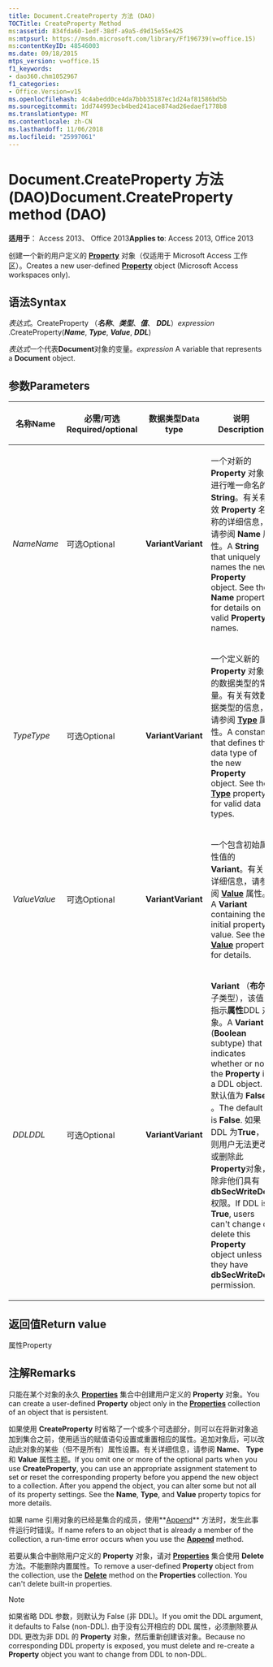 ```yaml
---
title: Document.CreateProperty 方法 (DAO)
TOCTitle: CreateProperty Method
ms:assetid: 834fda60-1edf-38df-a9a5-d9d15e55e425
ms:mtpsurl: https://msdn.microsoft.com/library/Ff196739(v=office.15)
ms:contentKeyID: 48546003
ms.date: 09/18/2015
mtps_version: v=office.15
f1_keywords:
- dao360.chm1052967
f1_categories:
- Office.Version=v15
ms.openlocfilehash: 4c4abedd0ce4da7bbb35187ec1d24af81586bd5b
ms.sourcegitcommit: 1dd744993ecb4bed241ace874ad26edaef1778b8
ms.translationtype: MT
ms.contentlocale: zh-CN
ms.lasthandoff: 11/06/2018
ms.locfileid: "25997061"
---
```

# <a name="documentcreateproperty-method-dao"></a><span data-ttu-id="4147d-102">Document.CreateProperty 方法 (DAO)</span><span class="sxs-lookup"><span data-stu-id="4147d-102">Document.CreateProperty method (DAO)</span></span>

<span data-ttu-id="4147d-103">**适用于**： Access 2013、 Office 2013</span><span class="sxs-lookup"><span data-stu-id="4147d-103">**Applies to**: Access 2013, Office 2013</span></span>

<span data-ttu-id="4147d-104">创建一个新的用户定义的 **[Property](property-object-dao.md)** 对象（仅适用于 Microsoft Access 工作区）。</span><span class="sxs-lookup"><span data-stu-id="4147d-104">Creates a new user-defined **[Property](property-object-dao.md)** object (Microsoft Access workspaces only).</span></span>

## <a name="syntax"></a><span data-ttu-id="4147d-105">语法</span><span class="sxs-lookup"><span data-stu-id="4147d-105">Syntax</span></span>

<span data-ttu-id="4147d-106">*表达式*。CreateProperty （***名称***、***类型***、***值***、 ***DDL***）</span><span class="sxs-lookup"><span data-stu-id="4147d-106">*expression* .CreateProperty(***Name***, ***Type***, ***Value***, ***DDL***)</span></span>

<span data-ttu-id="4147d-107">*表达式*一个代表**Document**对象的变量。</span><span class="sxs-lookup"><span data-stu-id="4147d-107">*expression* A variable that represents a **Document** object.</span></span>

## <a name="parameters"></a><span data-ttu-id="4147d-108">参数</span><span class="sxs-lookup"><span data-stu-id="4147d-108">Parameters</span></span>

<table>
<colgroup>
<col style="width: 25%" />
<col style="width: 25%" />
<col style="width: 25%" />
<col style="width: 25%" />
</colgroup>
<thead>
<tr class="header">
<th><p><span data-ttu-id="4147d-109">名称</span><span class="sxs-lookup"><span data-stu-id="4147d-109">Name</span></span></p></th>
<th><p><span data-ttu-id="4147d-110">必需/可选</span><span class="sxs-lookup"><span data-stu-id="4147d-110">Required/optional</span></span></p></th>
<th><p><span data-ttu-id="4147d-111">数据类型</span><span class="sxs-lookup"><span data-stu-id="4147d-111">Data type</span></span></p></th>
<th><p><span data-ttu-id="4147d-112">说明</span><span class="sxs-lookup"><span data-stu-id="4147d-112">Description</span></span></p></th>
</tr>
</thead>
<tbody>
<tr class="odd">
<td><p><span data-ttu-id="4147d-113"><em>Name</em></span><span class="sxs-lookup"><span data-stu-id="4147d-113"><em>Name</em></span></span></p></td>
<td><p><span data-ttu-id="4147d-114">可选</span><span class="sxs-lookup"><span data-stu-id="4147d-114">Optional</span></span></p></td>
<td><p><span data-ttu-id="4147d-115"><strong>Variant</strong></span><span class="sxs-lookup"><span data-stu-id="4147d-115"><strong>Variant</strong></span></span></p></td>
<td><p><span data-ttu-id="4147d-p101">一个对新的 <strong>Property</strong> 对象进行唯一命名的 <strong>String</strong>。有关有效 <strong>Property</strong> 名称的详细信息，请参阅 <strong>Name</strong> 属性。</span><span class="sxs-lookup"><span data-stu-id="4147d-p101">A <strong>String</strong> that uniquely names the new <strong>Property</strong> object. See the <strong>Name</strong> property for details on valid <strong>Property</strong> names.</span></span></p></td>
</tr>
<tr class="even">
<td><p><span data-ttu-id="4147d-118"><em>Type</em></span><span class="sxs-lookup"><span data-stu-id="4147d-118"><em>Type</em></span></span></p></td>
<td><p><span data-ttu-id="4147d-119">可选</span><span class="sxs-lookup"><span data-stu-id="4147d-119">Optional</span></span></p></td>
<td><p><span data-ttu-id="4147d-120"><strong>Variant</strong></span><span class="sxs-lookup"><span data-stu-id="4147d-120"><strong>Variant</strong></span></span></p></td>
<td><p><span data-ttu-id="4147d-p102">一个定义新的 <strong>Property</strong> 对象的数据类型的常量。有关有效数据类型的信息，请参阅 <strong><a href="field-type-property-dao.md">Type</a></strong> 属性。</span><span class="sxs-lookup"><span data-stu-id="4147d-p102">A constant that defines the data type of the new <strong>Property</strong> object. See the <strong><a href="field-type-property-dao.md">Type</a></strong> property for valid data types.</span></span></p></td>
</tr>
<tr class="odd">
<td><p><span data-ttu-id="4147d-123"><em>Value</em></span><span class="sxs-lookup"><span data-stu-id="4147d-123"><em>Value</em></span></span></p></td>
<td><p><span data-ttu-id="4147d-124">可选</span><span class="sxs-lookup"><span data-stu-id="4147d-124">Optional</span></span></p></td>
<td><p><span data-ttu-id="4147d-125"><strong>Variant</strong></span><span class="sxs-lookup"><span data-stu-id="4147d-125"><strong>Variant</strong></span></span></p></td>
<td><p><span data-ttu-id="4147d-p103">一个包含初始属性值的 <strong>Variant</strong>。有关详细信息，请参阅 <strong><a href="field-value-property-dao.md">Value</a></strong> 属性。</span><span class="sxs-lookup"><span data-stu-id="4147d-p103">A <strong>Variant</strong> containing the initial property value. See the <strong><a href="field-value-property-dao.md">Value</a></strong> property for details.</span></span></p></td>
</tr>
<tr class="even">
<td><p><span data-ttu-id="4147d-128"><em>DDL</em></span><span class="sxs-lookup"><span data-stu-id="4147d-128"><em>DDL</em></span></span></p></td>
<td><p><span data-ttu-id="4147d-129">可选</span><span class="sxs-lookup"><span data-stu-id="4147d-129">Optional</span></span></p></td>
<td><p><span data-ttu-id="4147d-130"><strong>Variant</strong></span><span class="sxs-lookup"><span data-stu-id="4147d-130"><strong>Variant</strong></span></span></p></td>
<td><p><span data-ttu-id="4147d-131"><strong>Variant</strong> （<strong>布尔</strong>子类型），该值指示<strong>属性</strong>DDL 对象。</span><span class="sxs-lookup"><span data-stu-id="4147d-131">A <strong>Variant</strong> (<strong>Boolean</strong> subtype) that indicates whether or not the <strong>Property</strong> is a DDL object.</span></span> <span data-ttu-id="4147d-132">默认值为 <strong>False</strong> 。</span><span class="sxs-lookup"><span data-stu-id="4147d-132">The default is <strong>False</strong>.</span></span> <span data-ttu-id="4147d-133">如果 DDL 为<strong>True</strong>，则用户无法更改或删除此<strong>Property</strong>对象，除非他们具有<strong>dbSecWriteDef</strong>权限。</span><span class="sxs-lookup"><span data-stu-id="4147d-133">If DDL is <strong>True</strong>, users can't change or delete this <strong>Property</strong> object unless they have <strong>dbSecWriteDef</strong> permission.</span></span></p></td>
</tr>
</tbody>
</table>


## <a name="return-value"></a><span data-ttu-id="4147d-134">返回值</span><span class="sxs-lookup"><span data-stu-id="4147d-134">Return value</span></span>

<span data-ttu-id="4147d-135">属性</span><span class="sxs-lookup"><span data-stu-id="4147d-135">Property</span></span>

## <a name="remarks"></a><span data-ttu-id="4147d-136">注解</span><span class="sxs-lookup"><span data-stu-id="4147d-136">Remarks</span></span>

<span data-ttu-id="4147d-137">只能在某个对象的永久 [**Properties**](properties-collection-dao.md) 集合中创建用户定义的 **Property** 对象。</span><span class="sxs-lookup"><span data-stu-id="4147d-137">You can create a user-defined **Property** object only in the **[Properties](properties-collection-dao.md)** collection of an object that is persistent.</span></span>

<span data-ttu-id="4147d-p105">如果使用 **CreateProperty** 时省略了一个或多个可选部分，则可以在将新对象追加到集合之前，使用适当的赋值语句设置或重置相应的属性。追加对象后，可以改动此对象的某些（但不是所有）属性设置。有关详细信息，请参阅 **Name**、 **Type** 和 **Value** 属性主题。</span><span class="sxs-lookup"><span data-stu-id="4147d-p105">If you omit one or more of the optional parts when you use **CreateProperty**, you can use an appropriate assignment statement to set or reset the corresponding property before you append the new object to a collection. After you append the object, you can alter some but not all of its property settings. See the **Name**, **Type**, and **Value** property topics for more details.</span></span>

<span data-ttu-id="4147d-141">如果 name 引用对象的已经是集合的成员，使用**[Append](fields-append-method-dao.md)** 方法时，发生此事件运行时错误。</span><span class="sxs-lookup"><span data-stu-id="4147d-141">If name refers to an object that is already a member of the collection, a run-time error occurs when you use the **[Append](fields-append-method-dao.md)** method.</span></span>

<span data-ttu-id="4147d-p106">若要从集合中删除用户定义的 **Property** 对象，请对 **[Properties](fields-delete-method-dao.md)** 集合使用 **Delete** 方法。不能删除内置属性。</span><span class="sxs-lookup"><span data-stu-id="4147d-p106">To remove a user-defined **Property** object from the collection, use the **[Delete](fields-delete-method-dao.md)** method on the **Properties** collection. You can't delete built-in properties.</span></span>


> [!NOTE]
> <span data-ttu-id="4147d-144">如果省略 DDL 参数，则默认为 False (非 DDL)。</span><span class="sxs-lookup"><span data-stu-id="4147d-144">If you omit the DDL argument, it defaults to False (non-DDL).</span></span> <span data-ttu-id="4147d-145">由于没有公开相应的 DDL 属性，必须删除要从 DDL 更改为非 DDL 的 **Property** 对象，然后重新创建该对象。</span><span class="sxs-lookup"><span data-stu-id="4147d-145">Because no corresponding DDL property is exposed, you must delete and re-create a **Property** object you want to change from DDL to non-DDL.</span></span>


